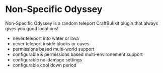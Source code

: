 Non-Specific Odyssey
======
Non-Specific Odyssey is a random teleport CraftBukkit plugin that always gives you good locations!
* never teleport into water or lava
* never teleport inside blocks or caves
* permissions based multi-world support
* configurable & permissions based multi-environement support
* configurable no-damage settings
* configurable cool down period